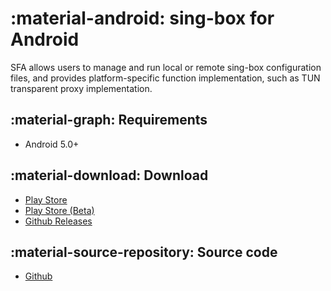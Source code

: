 # :material-android: sing-box for Android

SFA allows users to manage and run local or remote sing-box configuration files, and provides
platform-specific function implementation, such as TUN transparent proxy implementation.

## :material-graph: Requirements

* Android 5.0+

## :material-download: Download

* [Play Store](https://play.google.com/store/apps/details?id=io.nekohasekai.sfa)
* [Play Store (Beta)](https://play.google.com/apps/testing/io.nekohasekai.sfa)
* [Github Releases](https://github.com/SagerNet/sing-box/releases)

## :material-source-repository: Source code

* [Github](https://github.com/SagerNet/sing-box-for-android)
